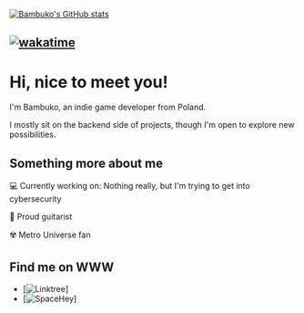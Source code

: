 [![Bambuko's GitHub stats](https://github-readme-stats.vercel.app/api?username=BambukoDev&theme=transparent)](https://github.com/BambukoDev)

[![wakatime](https://wakatime.com/badge/user/018e9993-ce37-4875-81db-31d234d7b490.svg)](https://wakatime.com/@018e9993-ce37-4875-81db-31d234d7b490)
---
# Hi, nice to meet you!
I'm Bambuko, an indie game developer from Poland.

I mostly sit on the backend side of projects, though I'm open to explore new possibilities.
## Something more about me
  💻 Currently working on: Nothing really, but I'm trying to get into cybersecurity

  🎸 Proud guitarist

  ☢️ Metro Universe fan

## Find me on WWW
- [![Linktree](https://linktr.ee/bambuko)]
- [![SpaceHey](https://spacehey.com/bambuko)]
